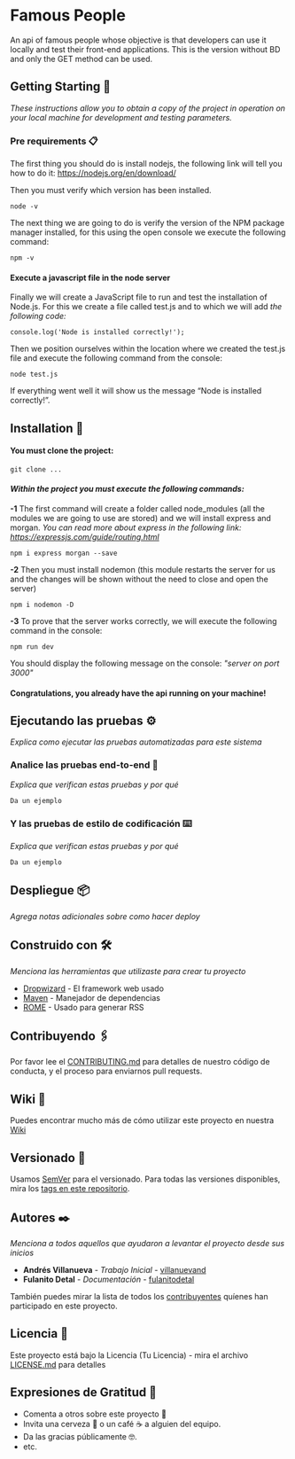 # Famous People
An api of famous people whose objective is that developers can use it locally and test their front-end applications. This is the version without BD and only the GET method can be used.

## Getting Starting 🚀

_These instructions allow you to obtain a copy of the project in operation on your local machine for development and testing parameters._


### Pre requirements 📋

The first thing you should do is install nodejs, the following link will tell you how to do it: https://nodejs.org/en/download/

Then you must verify which version has been installed.
```
node -v
```
The next thing we are going to do is verify the version of the NPM package manager installed, for this using the open console we execute the following command:
```
npm -v
```
#### Execute a javascript file in the node server
Finally we will create a JavaScript file to run and test the installation of Node.js.
For this we create a file called test.js and to which we will add _the following code:_
```
console.log('Node is installed correctly!');
```
Then we position ourselves within the location where we created the test.js file and execute the following command from the console:
```
node test.js
```
If everything went well it will show us the message “Node is installed correctly!”.


## Installation 🔧

#### You must clone the project:
```
git clone ...
```
#### _Within the project you must execute the following commands:_

**-1** The first command will create a folder called node_modules (all the modules we are going to use are stored) and we will install express and morgan.
_You can read more about express in the following link: https://expressjs.com/guide/routing.html_
```
npm i express morgan --save
```
**-2** Then you must install nodemon (this module restarts the server for us and the changes will be shown without the need to close and open the server)
```
npm i nodemon -D
```
**-3** To prove that the server works correctly, we will execute the following command in the console:
```
npm run dev
```
You should display the following message on the console: *"server on port 3000"*

#### Congratulations, you already have the api running on your machine!

## Ejecutando las pruebas ⚙️

_Explica como ejecutar las pruebas automatizadas para este sistema_

### Analice las pruebas end-to-end 🔩

_Explica que verifican estas pruebas y por qué_

```
Da un ejemplo
```

### Y las pruebas de estilo de codificación ⌨️

_Explica que verifican estas pruebas y por qué_

```
Da un ejemplo
```

## Despliegue 📦

_Agrega notas adicionales sobre como hacer deploy_

## Construido con 🛠️

_Menciona las herramientas que utilizaste para crear tu proyecto_

* [Dropwizard](http://www.dropwizard.io/1.0.2/docs/) - El framework web usado
* [Maven](https://maven.apache.org/) - Manejador de dependencias
* [ROME](https://rometools.github.io/rome/) - Usado para generar RSS

## Contribuyendo 🖇️

Por favor lee el [CONTRIBUTING.md](https://gist.github.com/villanuevand/xxxxxx) para detalles de nuestro código de conducta, y el proceso para enviarnos pull requests.

## Wiki 📖

Puedes encontrar mucho más de cómo utilizar este proyecto en nuestra [Wiki](https://github.com/tu/proyecto/wiki)

## Versionado 📌

Usamos [SemVer](http://semver.org/) para el versionado. Para todas las versiones disponibles, mira los [tags en este repositorio](https://github.com/tu/proyecto/tags).

## Autores ✒️

_Menciona a todos aquellos que ayudaron a levantar el proyecto desde sus inicios_

* **Andrés Villanueva** - *Trabajo Inicial* - [villanuevand](https://github.com/villanuevand)
* **Fulanito Detal** - *Documentación* - [fulanitodetal](#fulanito-de-tal)

También puedes mirar la lista de todos los [contribuyentes](https://github.com/your/project/contributors) quíenes han participado en este proyecto. 

## Licencia 📄

Este proyecto está bajo la Licencia (Tu Licencia) - mira el archivo [LICENSE.md](LICENSE.md) para detalles

## Expresiones de Gratitud 🎁

* Comenta a otros sobre este proyecto 📢
* Invita una cerveza 🍺 o un café ☕ a alguien del equipo. 
* Da las gracias públicamente 🤓.
* etc.
